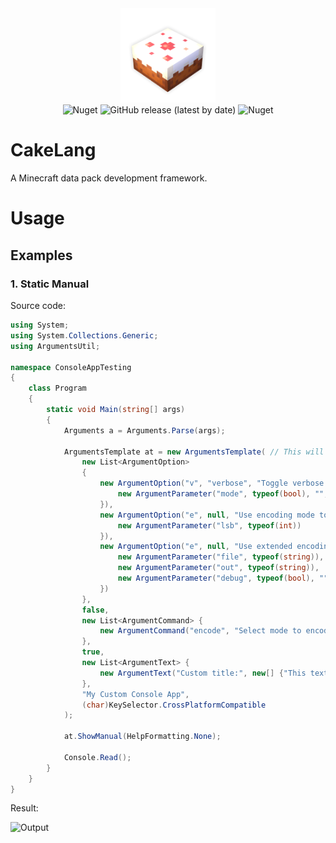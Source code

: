 
<div align=center>
 <img alt="ArgumentsUtil" src="assets/logo-shadow.png" width="30%">
 <br>
 <img alt="Nuget" src="https://img.shields.io/nuget/v/CakeLang">
 <img alt="GitHub release (latest by date)" src="https://img.shields.io/github/v/release/WilliamRagstad/CakeLang">
 <img alt="Nuget" src="https://img.shields.io/nuget/dt/CakeLang">
</div>

# CakeLang
A Minecraft data pack development framework.

# Usage

## Examples

### 1. Static Manual

Source code:

```c#
using System;
using System.Collections.Generic;
using ArgumentsUtil;

namespace ConsoleAppTesting
{
    class Program
    {
        static void Main(string[] args)
        {
            Arguments a = Arguments.Parse(args);

            ArgumentsTemplate at = new ArgumentsTemplate( // This will setup the general structure of our manual
                new List<ArgumentOption>
                {
                    new ArgumentOption("v", "verbose", "Toggle verbose mode.", new List<ArgumentParameter> {
                        new ArgumentParameter("mode", typeof(bool), "", true)
                    }),
                    new ArgumentOption("e", null, "Use encoding mode to encode a file.", new List<ArgumentParameter> {
                        new ArgumentParameter("lsb", typeof(int))
                    }),
                    new ArgumentOption("e", null, "Use extended encoding with specified filepath and output.", new List<ArgumentParameter> {
                        new ArgumentParameter("file", typeof(string)),
                        new ArgumentParameter("out", typeof(string)),
                        new ArgumentParameter("debug", typeof(bool), "", true)
                    })
                },
                false,
                new List<ArgumentCommand> {
                    new ArgumentCommand("encode", "Select mode to encoding. This will encode a message inside the selected file.")
                },
                true,
                new List<ArgumentText> {
                    new ArgumentText("Custom title:", new[] {"This text is completely customizable! And you can write anything you want here, isn't that amazing!!!"})
                },
                "My Custom Console App",
                (char)KeySelector.CrossPlatformCompatible
            );

            at.ShowManual(HelpFormatting.None);

            Console.Read();
        }
    }
}
```

Result:

![Output](example.png)
